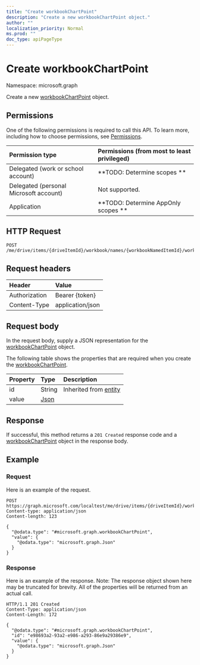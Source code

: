 ```yaml
---
title: "Create workbookChartPoint"
description: "Create a new workbookChartPoint object."
author: ""
localization_priority: Normal
ms.prod: ""
doc_type: apiPageType
---
```


# Create workbookChartPoint

Namespace: microsoft.graph

Create a new [workbookChartPoint](../resources/workbookchartpoint.md) object.

## Permissions
One of the following permissions is required to call this API. To learn more, including how to choose permissions, see [Permissions](/concepts/permissions-reference.md).

|Permission type|Permissions (from most to least privileged)|
|:---|:---|
|Delegated (work or school account)|**TODO: Determine scopes **|
|Delegated (personal Microsoft account)|Not supported.|
|Application|**TODO: Determine AppOnly scopes **|

## HTTP Request
<!-- {
  "blockType": "ignored"
}
-->
``` http
POST /me/drive/items/{driveItemId}/workbook/names/{workbookNamedItemId}/worksheet/charts/{workbookChartId}/series/{workbookChartSeriesId}/points
```

## Request headers
|Header|Value|
|:---|:---|
|Authorization|Bearer {token}|
|Content-Type|application/json|

## Request body
In the request body, supply a JSON representation for the [workbookChartPoint](../resources/workbookchartpoint.md) object.

The following table shows the properties that are required when you create the [workbookChartPoint](../resources/workbookchartpoint.md).

|Property|Type|Description|
|:---|:---|:---|
|id|String| Inherited from [entity](../resources/entity.md)|
|value|[Json](../resources/json.md)||



## Response
If successful, this method returns a `201 Created` response code and a [workbookChartPoint](../resources/workbookchartpoint.md) object in the response body.

## Example

### Request
Here is an example of the request.
<!-- {
  "blockType": "request",
  "name": "create_workbookchartpoint_from_"
}
-->
``` http
POST https://graph.microsoft.com/localtest/me/drive/items/{driveItemId}/workbook/names/{workbookNamedItemId}/worksheet/charts/{workbookChartId}/series/{workbookChartSeriesId}/points
Content-type: application/json
Content-length: 123

{
  "@odata.type": "#microsoft.graph.workbookChartPoint",
  "value": {
    "@odata.type": "microsoft.graph.Json"
  }
}
```

### Response
Here is an example of the response. Note: The response object shown here may be truncated for brevity. All of the properties will be returned from an actual call.
<!-- {
  "blockType": "response",
  "truncated": true,
  "@odata.type": "microsoft.graph.workbookchartpoint"
}
-->
``` http
HTTP/1.1 201 Created
Content-Type: application/json
Content-Length: 172

{
  "@odata.type": "#microsoft.graph.workbookChartPoint",
  "id": "e98693a2-93a2-e986-a293-86e9a29386e9",
  "value": {
    "@odata.type": "microsoft.graph.Json"
  }
}
```

